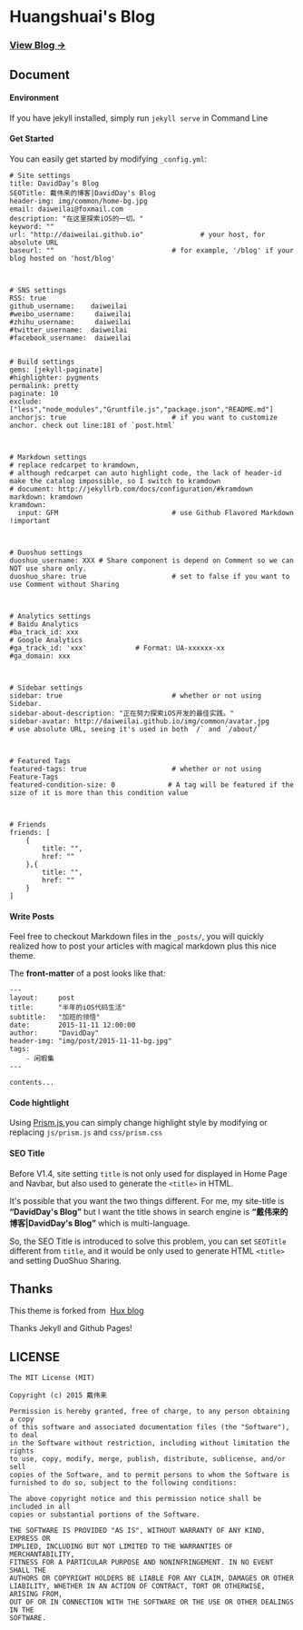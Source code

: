 # Huangshuai's Blog

### [View Blog →](http://recursion0210.github.io/)

## Document

#### Environment

If you have jekyll installed, simply run `jekyll serve` in Command Line

#### Get Started

You can easily get started by modifying `_config.yml`:

``` 
# Site settings
title: DavidDay’s Blog
SEOTitle: 戴伟来的博客|DavidDay's Blog
header-img: img/common/home-bg.jpg
email: daiweilai@foxmail.com
description: "在这里探索iOS的一切。"
keyword: ""
url: "http://daiweilai.github.io"              # your host, for absolute URL
baseurl: ""                             # for example, '/blog' if your blog hosted on 'host/blog'



# SNS settings
RSS: true
github_username:    daiweilai
#weibo_username:     daiweilai
#zhihu_username:     daiweilai
#twitter_username:  daiweilai
#facebook_username:  daiweilai


# Build settings
gems: [jekyll-paginate]
#highlighter: pygments
permalink: pretty
paginate: 10
exclude: ["less","node_modules","Gruntfile.js","package.json","README.md"]
anchorjs: true                          # if you want to customize anchor. check out line:181 of `post.html`



# Markdown settings
# replace redcarpet to kramdown,
# although redcarpet can auto highlight code, the lack of header-id make the catalog impossible, so I switch to kramdown
# document: http://jekyllrb.com/docs/configuration/#kramdown
markdown: kramdown
kramdown:
  input: GFM                            # use Github Flavored Markdown !important



# Duoshuo settings
duoshuo_username: XXX # Share component is depend on Comment so we can NOT use share only.
duoshuo_share: true                     # set to false if you want to use Comment without Sharing



# Analytics settings
# Baidu Analytics
#ba_track_id: xxx
# Google Analytics
#ga_track_id: 'xxx'            # Format: UA-xxxxxx-xx
#ga_domain: xxx



# Sidebar settings
sidebar: true                           # whether or not using Sidebar.
sidebar-about-description: "正在努力探索iOS开发的最佳实践。"
sidebar-avatar: http://daiweilai.github.io/img/common/avatar.jpg      # use absolute URL, seeing it's used in both `/` and `/about/`



# Featured Tags
featured-tags: true                     # whether or not using Feature-Tags
featured-condition-size: 0             # A tag will be featured if the size of it is more than this condition value



# Friends
friends: [
    {
        title: "",
        href: ""
    },{
        title: "",
        href: ""
    }
]
```





#### Write Posts

Feel free to checkout Markdown files in the `_posts/`, you will quickly realized how to post your articles with magical markdown plus this nice theme.

The **front-matter** of a post looks like that:

``` 
---
layout:     post
title:      "半年的iOS代码生活"
subtitle:   "加班的领悟"
date:       2015-11-11 12:00:00
author:     "DavidDay"
header-img: "img/post/2015-11-11-bg.jpg"
tags:
    - 闲暇集
---

contents...
```

#### Code hightlight

Using [Prism.js](http://prismjs.com/),you can simply change highlight style by modifying or replacing `js/prism.js` and `css/prism.css`



#### SEO Title

Before V1.4, site setting `title` is not only used for displayed in Home Page and Navbar, but also used to generate the `<title>` in HTML.

It's possible that you want the two things different. For me, my site-title is **“DavidDay's Blog”** but I want the title shows in search engine is **“戴伟来的博客|DavidDay's Blog”** which is multi-language.

So, the SEO Title is introduced to solve this problem, you can set `SEOTitle` different from `title`, and it would be only used to generate HTML `<title>` and setting DuoShuo Sharing.

## Thanks

This theme is forked from  [Hux blog](https://github.com/Huxpro/huxpro.github.io)

Thanks Jekyll and Github Pages!



## LICENSE

``` 
The MIT License (MIT)

Copyright (c) 2015 戴伟来

Permission is hereby granted, free of charge, to any person obtaining a copy
of this software and associated documentation files (the "Software"), to deal
in the Software without restriction, including without limitation the rights
to use, copy, modify, merge, publish, distribute, sublicense, and/or sell
copies of the Software, and to permit persons to whom the Software is
furnished to do so, subject to the following conditions:

The above copyright notice and this permission notice shall be included in all
copies or substantial portions of the Software.

THE SOFTWARE IS PROVIDED "AS IS", WITHOUT WARRANTY OF ANY KIND, EXPRESS OR
IMPLIED, INCLUDING BUT NOT LIMITED TO THE WARRANTIES OF MERCHANTABILITY,
FITNESS FOR A PARTICULAR PURPOSE AND NONINFRINGEMENT. IN NO EVENT SHALL THE
AUTHORS OR COPYRIGHT HOLDERS BE LIABLE FOR ANY CLAIM, DAMAGES OR OTHER
LIABILITY, WHETHER IN AN ACTION OF CONTRACT, TORT OR OTHERWISE, ARISING FROM,
OUT OF OR IN CONNECTION WITH THE SOFTWARE OR THE USE OR OTHER DEALINGS IN THE
SOFTWARE.
```

